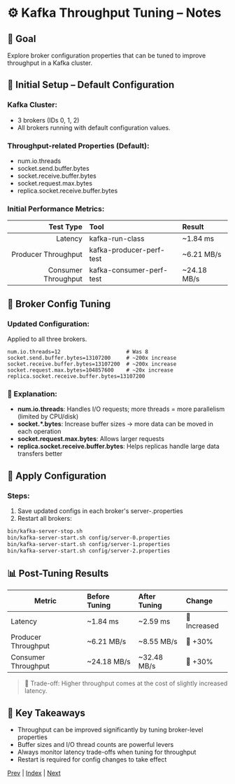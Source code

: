 # ⚙️ Kafka Throughput Tuning – Notes

## 🎯 Goal
Explore broker configuration properties that can be tuned to improve throughput in a Kafka cluster.

## 🧱 Initial Setup – Default Configuration
### Kafka Cluster:
- 3 brokers (IDs 0, 1, 2)
- All brokers running with default configuration values.

### Throughput-related Properties (Default):
- num.io.threads
- socket.send.buffer.bytes
- socket.receive.buffer.bytes
- socket.request.max.bytes
- replica.socket.receive.buffer.bytes

### Initial Performance Metrics:

| Test Type           | Tool                    | Result      |
|--------------------:|:------------------------|:------------|
| Latency            | kafka-run-class         | ~1.84 ms    |
| Producer Throughput | kafka-producer-perf-test| ~6.21 MB/s  |
| Consumer Throughput | kafka-consumer-perf-test| ~24.18 MB/s |

## 🔧 Broker Config Tuning

### Updated Configuration:
Applied to all three brokers.

```properties
num.io.threads=12                     # Was 8
socket.send.buffer.bytes=13107200     # ~200x increase
socket.receive.buffer.bytes=13107200  # ~200x increase
socket.request.max.bytes=104857600    # ~20x increase
replica.socket.receive.buffer.bytes=13107200
```

### 🔎 Explanation:
- **num.io.threads**: Handles I/O requests; more threads = more parallelism (limited by CPU/disk)
- **socket.*.bytes**: Increase buffer sizes → more data can be moved in each operation
- **socket.request.max.bytes**: Allows larger requests
- **replica.socket.receive.buffer.bytes**: Helps replicas handle large data transfers better

## 🔁 Apply Configuration

### Steps:
1. Save updated configs in each broker's server-<id>.properties
2. Restart all brokers:

```bash
bin/kafka-server-stop.sh
bin/kafka-server-start.sh config/server-0.properties
bin/kafka-server-start.sh config/server-1.properties
bin/kafka-server-start.sh config/server-2.properties
```

## 📊 Post-Tuning Results

| Metric              | Before Tuning | After Tuning | Change        |
|--------------------|:--------------|:-------------|:--------------|
| Latency            | ~1.84 ms      | ~2.59 ms     | 🔼 Increased  |
| Producer Throughput| ~6.21 MB/s    | ~8.55 MB/s   | 🔼 +30%       |
| Consumer Throughput| ~24.18 MB/s   | ~32.48 MB/s  | 🔼 +30%       |

> 🔁 Trade-off: Higher throughput comes at the cost of slightly increased latency.

## 🧠 Key Takeaways
- Throughput can be improved significantly by tuning broker-level properties
- Buffer sizes and I/O thread counts are powerful levers
- Always monitor latency trade-offs when tuning for throughput
- Restart is required for config changes to take effect

[Prev](18.KafkaEndToEndLatencySetup.md) | [Index](../INDEX.md) | [Next](20.KafkaLogRetention.md)
